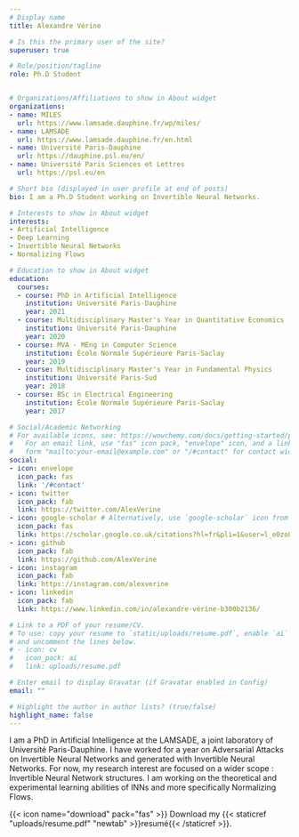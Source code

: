 ```yaml
---
# Display name
title: Alexandre Vérine

# Is this the primary user of the site?
superuser: true

# Role/position/tagline
role: Ph.D Student


# Organizations/Affiliations to show in About widget
organizations:
- name: MILES
  url: https://www.lamsade.dauphine.fr/wp/miles/
- name: LAMSADE
  url: https://www.lamsade.dauphine.fr/en.html
- name: Université Paris-Dauphine
  url: https://dauphine.psl.eu/en/
- name: Université Paris Sciences et Lettres
  url: https://psl.eu/en

# Short bio (displayed in user profile at end of posts)
bio: I am a Ph.D Student working on Invertible Neural Networks.

# Interests to show in About widget
interests:
- Artificial Intelligence
- Deep Learning
- Invertible Neural Networks
- Normalizing Flows

# Education to show in About widget
education:
  courses:
  - course: PhD in Artificial Intelligence
    institution: Université Paris-Dauphine
    year: 2021
  - course: Multidisciplinary Master's Year in Quantitative Economics 
    institution: Université Paris-Dauphine
    year: 2020
  - course: MVA - MEng in Computer Science 
    institution: École Normale Supérieure Paris-Saclay
    year: 2019
  - course: Multidisciplinary Master's Year in Fundamental Physics 
    institution: Université Paris-Sud
    year: 2018
  - course: BSc in Electrical Engineering
    institution: École Normale Supérieure Paris-Saclay
    year: 2017

# Social/Academic Networking
# For available icons, see: https://wowchemy.com/docs/getting-started/page-builder/#icons
#   For an email link, use "fas" icon pack, "envelope" icon, and a link in the
#   form "mailto:your-email@example.com" or "/#contact" for contact widget.
social:
- icon: envelope
  icon_pack: fas
  link: '/#contact'
- icon: twitter 
  icon_pack: fab
  link: https://twitter.com/AlexVerine
- icon: google-scholar # Alternatively, use `google-scholar` icon from `ai` icon pack
  icon_pack: fas
  link: https://scholar.google.co.uk/citations?hl=fr&pli=1&user=l_e0zo8AAAAJ
- icon: github
  icon_pack: fab
  link: https://github.com/AlexVerine
- icon: instagram
  icon_pack: fab
  link: https://instagram.com/alexverine
- icon: linkedin
  icon_pack: fab
  link: https://www.linkedin.com/in/alexandre-vérine-b300b2136/

# Link to a PDF of your resume/CV.
# To use: copy your resume to `static/uploads/resume.pdf`, enable `ai` icons in `params.toml`, 
# and uncomment the lines below.
# - icon: cv
#   icon_pack: ai
#   link: uploads/resume.pdf

# Enter email to display Gravatar (if Gravatar enabled in Config)
email: ""

# Highlight the author in author lists? (true/false)
highlight_name: false
---
```

I am a PhD in Artificial Intelligence at the LAMSADE, a joint laboratory of Université Paris-Dauphine. I have worked for a year on Adversarial Attacks on Invertible Neural Networks and generated with Invertible Neural Networks. For now, my research interest are focused on a wider scope : Invertible Neural Network structures. I am working on the theoretical and experimental learning abilities of INNs and more specifically Normalizing Flows.

{{< icon name="download" pack="fas" >}} Download my {{< staticref "uploads/resume.pdf" "newtab" >}}resumé{{< /staticref >}}.

